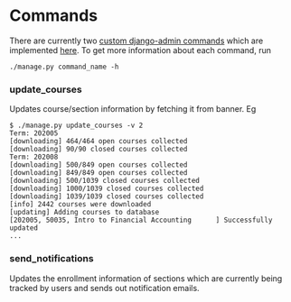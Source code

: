 # Commands

There are currently two [custom django-admin commands](https://docs.djangoproject.com/en/dev/howto/custom-management-commands/) which are implemented [here](/django_project/core/management/commands/). To get more information about each command, run
```
./manage.py command_name -h
```

### update_courses
Updates course/section information by fetching it from banner. Eg
```
$ ./manage.py update_courses -v 2
Term: 202005
[downloading] 464/464 open courses collected
[downloading] 90/90 closed courses collected
Term: 202008
[downloading] 500/849 open courses collected
[downloading] 849/849 open courses collected
[downloading] 500/1039 closed courses collected
[downloading] 1000/1039 closed courses collected
[downloading] 1039/1039 closed courses collected
[info] 2442 courses were downloaded
[updating] Adding courses to database
[202005, 50035, Intro to Financial Accounting      ] Successfully updated
...
```

### send_notifications
Updates the enrollment information of sections which are currently being tracked by users and sends out notification emails.
